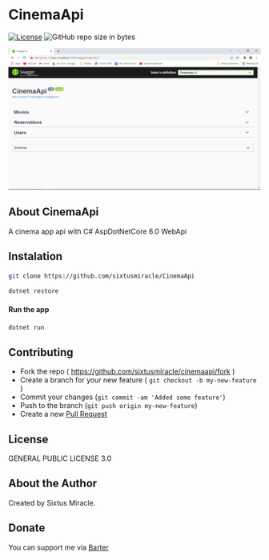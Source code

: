 # CinemaApi

[![License](https://img.shields.io/github/license/sixtusmiracle/cinemaapi)](LICENSE)
![GitHub repo size in bytes](https://img.shields.io/github/repo-size/sixtusmiracle/cinemaapi)

![Screenshot](https://raw.githubusercontent.com/sixtusmiracle/CinemaApi/main/screenshot.png)

## About CinemaApi

A cinema app api with C# AspDotNetCore 6.0 WebApi

## Instalation

```bash
git clone https://github.com/sixtusmiracle/CinemaApi
```

```bash
dotnet restore
```

#### Run the app
```bash
dotnet run
```

## Contributing
- Fork the repo ( https://github.com/sixtusmiracle/cinemaapi/fork )
- Create a branch for your new feature ( `git checkout -b my-new-feature` )
- Commit your changes (`git commit -am 'Added some feature'`)
- Push to the branch (`git push origin my-new-feature`)
- Create a new [Pull Request](https://github.com/sixtusmiracle/cinemaapi/pulls)

## License

GENERAL PUBLIC LICENSE 3.0

## About the Author

Created by Sixtus Miracle.

## Donate

You can support me via [Barter](https://barter.me/sixtusagbo)

